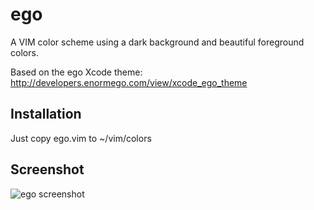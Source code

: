 # ego

A VIM color scheme using a dark background and beautiful foreground colors.

Based on the ego Xcode theme: http://developers.enormego.com/view/xcode_ego_theme

## Installation

Just copy ego.vim to ~/vim/colors

## Screenshot

![ego screenshot](http://github.com/geetarista/ego.vim/raw/master/screenshot.png)
